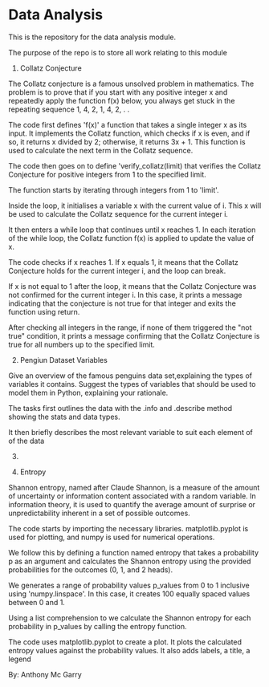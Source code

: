 # Data Analysis
This is the repository for the data analysis module.

The purpose of the repo is to store all work relating to this module

1. Collatz Conjecture

The Collatz conjecture is a famous unsolved problem in mathematics. The problem is to prove that if you start with any positive integer x and repeatedly apply the function f(x) below, you always get stuck in the repeating sequence 1, 4, 2, 1, 4, 2, . .

The code first defines 'f(x)' a function that takes a single integer x as its input. It implements the Collatz function, which checks if x is even, and if so, it returns x divided by 2; otherwise, it returns 3x + 1. This function is used to calculate the next term in the Collatz sequence.

The code then goes on to define 'verify_collatz(limit) that verifies the Collatz Conjecture for positive integers from 1 to the specified limit.

The function starts by iterating through integers from 1 to 'limit'.

Inside the loop, it initialises a variable x with the current value of i. This x will be used to calculate the Collatz sequence for the current integer i.

It then enters a while loop that continues until x reaches 1. In each iteration of the while loop, the Collatz function f(x) is applied to update the value of x.

The code checks if x reaches 1. If x equals 1, it means that the Collatz Conjecture holds for the current integer i, and the loop can break.

If x is not equal to 1 after the loop, it means that the Collatz Conjecture was not confirmed for the current integer i. In this case, it prints a message indicating that the conjecture is not true for that integer and exits the function using return.

After checking all integers in the range, if none of them triggered the "not true" condition, it prints a message confirming that the Collatz Conjecture is true for all numbers up to the specified limit.


2. Pengiun Dataset Variables

Give an overview of the famous penguins data set,explaining the types of variables it contains. Suggest the types of variables that should be used to model them in Python, explaining your rationale.

The tasks first outlines the data with the .info and .describe method showing the stats and data types.

It then briefly describes the most relevant variable to suit each element of of the data



3.







4. Entropy

Shannon entropy, named after Claude Shannon, is a measure of the amount of uncertainty or information content associated with a random variable. In information theory, it is used to quantify the average amount of surprise or unpredictability inherent in a set of possible outcomes.

The code starts by importing the necessary libraries. matplotlib.pyplot is used for plotting, and numpy is used for numerical operations.

We follow this by defining a function named entropy that takes a probability p as an argument and calculates the Shannon entropy using the provided probabilities for the outcomes (0, 1, and 2 heads).

We generates a range of probability values p_values from 0 to 1 inclusive using 'numpy.linspace'. In this case, it creates 100 equally spaced values between 0 and 1.

Using a list comprehension to we calculate the Shannon entropy for each probability in p_values by calling the entropy function.

The code uses matplotlib.pyplot to create a plot. It plots the calculated entropy values against the probability values. It also adds labels, a title, a legend

By: Anthony Mc Garry